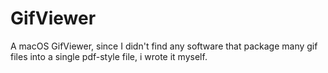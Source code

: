 # GifViewer
A macOS GifViewer, since I didn't find any software that package many gif files into a single pdf-style file, i wrote it myself.
